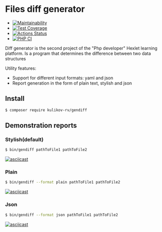 # Files diff generator

- [![Maintainability](https://api.codeclimate.com/v1/badges/b9402a6639aeed5d824e/maintainability)](https://codeclimate.com/github/KulikovRV/php-project-lvl2/maintainability)
- [![Test Coverage](https://api.codeclimate.com/v1/badges/b9402a6639aeed5d824e/test_coverage)](https://codeclimate.com/github/KulikovRV/php-project-lvl2/test_coverage)
- [![Actions Status](https://github.com/KulikovRV/php-project-lvl2/workflows/hexlet-check/badge.svg)](https://github.com/KulikovRV/php-project-lvl2/actions)
- [![PHP CI](https://github.com/KulikovRV/php-project-lvl2/actions/workflows/workflow.yml/badge.svg)](https://github.com/KulikovRV/php-project-lvl2/actions/workflows/workflow.yml)

Diff generator is the second project of the "Php developer" Hexlet learning platform.
Is a program that determines the difference between two data structures

Utility features:
- Support for different input formats: yaml and json
- Report generation in the form of plain text, stylish and json

## Install
``` bash
$ composer require kulikov-rv/gendiff
```

## Demonstration reports
### Stylish(default)
``` bash
$ bin/gendiff pathToFile1 pathToFile2 
```
[![asciicast](https://asciinema.org/a/7IlAIF0MQZ72lVuBgAILIodpW.svg)](https://asciinema.org/a/7IlAIF0MQZ72lVuBgAILIodpW)
### Plain
``` bash
$ bin/gendiff --format plain pathToFile1 pathToFile2 
```
[![asciicast](https://asciinema.org/a/zQhubJe1owIcEgcGHZgUwi9Gj.svg)](https://asciinema.org/a/zQhubJe1owIcEgcGHZgUwi9Gj)

### Json
``` bash
$ bin/gendiff --format json pathToFile1 pathToFile2 
```
[![asciicast](https://asciinema.org/a/0BqxEqdOMTCNU4N4BMnCiT9sp.svg)](https://asciinema.org/a/0BqxEqdOMTCNU4N4BMnCiT9sp)

